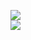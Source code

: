 [![](https://img.shields.io/badge/Made%20With-Github%20Spray-lightgrey.svg?style=for-the-badge&logo=github)](https://github.com/Annihil/github-spray#10369)  
[![](https://i.imgur.com/2DrTn0Z.gif)](https://github.com/Annihil/github-spray)